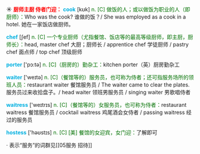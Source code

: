 ☀ <font color="red">**厨师主厨 侍者门迎：**</font>
<font color="sky blue">**cook**</font> [kʊk] 
<font color="rgb(227, 108, 9)">n. [C] 做饭的人；或以做饭为职业的人（即厨师）：</font>Who was the cook? 谁做的饭？/ She was employed as a cook in a hotel. 她在一家饭店做厨师。

<font color="sky blue">**chef**</font> [ʃef] 
<font color="rgb(227, 108, 9)">n. [C] 一个专业厨师（尤指餐馆、饭店等的最高等级厨师，即主厨，厨师长）：</font>head, master chef 大厨；厨师长 / apprentice chef 学徒厨师 / pastry chef 面点师 / top chef 顶级厨师

<font color="sky blue">**porter**</font> ['pɔ:tə] 
<font color="rgb(227, 108, 9)">n. [C]（厨房的）勤杂工：</font>kitchen porter（英）厨房勤杂工

<font color="sky blue">**waiter**</font> ['weɪtə] 
<font color="rgb(227, 108, 9)">n. [C]（餐馆等的）服务员，也可称为侍者；还可指服务场所的领班人员：</font>restaurant waiter 餐馆服务员 / The waiter came to clear the plates. 服务员过来收拾盘子。/ head waiter 领班男服务员 / singing waiter 男歌唱侍者

<font color="sky blue">**waitress**</font> ['weɪtrɪs] 
<font color="rgb(227, 108, 9)">n. [C]（餐馆等的）女服务员，也可称为侍者：</font>restaurant waitress 餐馆服务员 / cocktail waitress 鸡尾酒会女侍者 / passing waitress 经过的服务员

<font color="sky blue">**hostess**</font> ['həʊstɪs] 
<font color="rgb(227, 108, 9)">n. [C] [美] 餐馆的女迎宾，女门迎：</font>了解即可

· 表示“服务”的词群见[[05服务 招待]]
